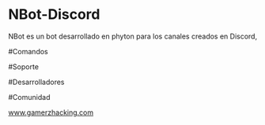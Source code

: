 # NBot-Discord
NBot es un bot desarrollado en phyton para los canales creados en Discord, 

#Comandos

#Soporte

#Desarrolladores

#Comunidad

www.gamerzhacking.com
